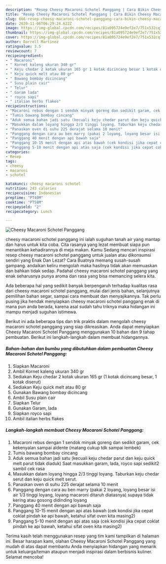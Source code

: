 ```yaml
---
description: "Resep Cheesy Macaroni Schotel Panggang | Cara Bikin Cheesy Macaroni Schotel Panggang Yang Menggugah Selera"
title: "Resep Cheesy Macaroni Schotel Panggang | Cara Bikin Cheesy Macaroni Schotel Panggang Yang Menggugah Selera"
slug: 666-resep-cheesy-macaroni-schotel-panggang-cara-bikin-cheesy-macaroni-schotel-panggang-yang-menggugah-selera
date: 2020-11-06T06:29:24.622Z
image: https://img-global.cpcdn.com/recipes/81a095724e9ef2e7/751x532cq70/cheesy-macaroni-schotel-panggang-foto-resep-utama.jpg
thumbnail: https://img-global.cpcdn.com/recipes/81a095724e9ef2e7/751x532cq70/cheesy-macaroni-schotel-panggang-foto-resep-utama.jpg
cover: https://img-global.cpcdn.com/recipes/81a095724e9ef2e7/751x532cq70/cheesy-macaroni-schotel-panggang-foto-resep-utama.jpg
author: Darrell Martinez
ratingvalue: 3.5
reviewcount: 7
recipeingredient:
- " Macaroni"
- " Kornet kaleng ukuran 340 gr"
- " Keju chedar 2 kotak ukuran 165 gr 1 kotak dicincang besar 1 kotak diserut"
- " Keju quick melt atau 80 gr"
- " Bawang bombay dicincang"
- " Susu plain cair"
- " Telur"
- " Garam lada"
- " royco sapi"
- " italian herbs flakes"
recipeinstructions:
- "Macaroni rebus dengan 1 sendok minyak goreng dan sedikit garam, cek kekenyalan sampai aldente (matang cukup tdk sampai lembek)"
- "Tumis bawang bombay cincang"
- "Aduk semua bahan jadi satu (kecuali keju chedar parut dan keju quick melt parut tidak diaduk) Saat masukkan garam, lada, royco sapi sedikit2 sambil cek rasa"
- "Masukkan dalam loyang hingga 2/3 tinggi loyang. Taburkan keju chedar serut dan keju quick melt serut."
- "Panaskan oven di suhu 225 derajat selama 10 menit"
- "Panggang dengan cara au ben marry (pakai 2 loyang, loyang besar isi air 1/3 tinggi loyang, loyang macaroni ditaruh diatasnya) supaya tidak kering atau gosong didinding loyang"
- "Panggang 40 menit dengan api bawah saja"
- "Panggang 10-15 menit dengan api atas bawah (cek kondisi jika cepat coklat pindah ke api bawah, ketahui sifat oven kita masing2)"
- "Panggang 5-10 menit dengan api atas saja (cek kondisi jika cepat coklat pindah ke api bawah, ketahui sifat oven kita masing2)"
categories:
- Resep
tags:
- cheesy
- macaroni
- schotel

katakunci: cheesy macaroni schotel 
nutrition: 243 calories
recipecuisine: Indonesian
preptime: "PT40M"
cooktime: "PT58M"
recipeyield: "2"
recipecategory: Lunch

---
```



![Cheesy Macaroni Schotel Panggang](https://img-global.cpcdn.com/recipes/81a095724e9ef2e7/751x532cq70/cheesy-macaroni-schotel-panggang-foto-resep-utama.jpg)


cheesy macaroni schotel panggang ini ialah suguhan tanah air yang mantap dan harus untuk kita coba. Cita rasanya yang lezat membuat siapa pun menantikan kehadirannya di meja makan.
Kamu Sedang mencari inspirasi resep cheesy macaroni schotel panggang untuk jualan atau dikonsumsi sendiri yang Enak Dan Lezat? Cara Buatnya memang susah-susah gampang. andaikan keliru mengolah maka hasilnya tidak akan memuaskan dan bahkan tidak sedap. Padahal cheesy macaroni schotel panggang yang enak seharusnya punya aroma dan rasa yang bisa memancing selera kita.

Ada beberapa hal yang sedikit banyak berpengaruh terhadap kualitas rasa dari cheesy macaroni schotel panggang, mulai dari jenis bahan, selanjutnya pemilihan bahan segar, sampai cara membuat dan menyajikannya. Tak perlu pusing jika hendak menyiapkan cheesy macaroni schotel panggang enak di mana pun anda berada, karena asal sudah tahu triknya maka hidangan ini mampu menjadi suguhan istimewa.




Berikut ini ada beberapa tips dan trik praktis dalam mengolah cheesy macaroni schotel panggang yang siap dikreasikan. Anda dapat menyiapkan Cheesy Macaroni Schotel Panggang menggunakan 10 bahan dan 9 tahap pembuatan. Berikut ini langkah-langkah dalam membuat hidangannya.

<!--inarticleads1-->

##### Bahan-bahan dan bumbu yang dibutuhkan dalam pembuatan Cheesy Macaroni Schotel Panggang:

1. Siapkan  Macaroni
1. Ambil  Kornet kaleng ukuran 340 gr
1. Sediakan  Keju chedar 2 kotak ukuran 165 gr (1 kotak dicincang besar, 1 kotak diserut)
1. Sediakan  Keju quick melt atau 80 gr
1. Gunakan  Bawang bombay dicincang
1. Ambil  Susu plain cair
1. Siapkan  Telur
1. Gunakan  Garam, lada
1. Siapkan  royco sapi
1. Ambil  italian herbs flakes




<!--inarticleads2-->

##### Langkah-langkah membuat Cheesy Macaroni Schotel Panggang:

1. Macaroni rebus dengan 1 sendok minyak goreng dan sedikit garam, cek kekenyalan sampai aldente (matang cukup tdk sampai lembek)
1. Tumis bawang bombay cincang
1. Aduk semua bahan jadi satu (kecuali keju chedar parut dan keju quick melt parut tidak diaduk) Saat masukkan garam, lada, royco sapi sedikit2 sambil cek rasa
1. Masukkan dalam loyang hingga 2/3 tinggi loyang. Taburkan keju chedar serut dan keju quick melt serut.
1. Panaskan oven di suhu 225 derajat selama 10 menit
1. Panggang dengan cara au ben marry (pakai 2 loyang, loyang besar isi air 1/3 tinggi loyang, loyang macaroni ditaruh diatasnya) supaya tidak kering atau gosong didinding loyang
1. Panggang 40 menit dengan api bawah saja
1. Panggang 10-15 menit dengan api atas bawah (cek kondisi jika cepat coklat pindah ke api bawah, ketahui sifat oven kita masing2)
1. Panggang 5-10 menit dengan api atas saja (cek kondisi jika cepat coklat pindah ke api bawah, ketahui sifat oven kita masing2)




Terima kasih telah menggunakan resep yang tim kami tampilkan di halaman ini. Besar harapan kami, olahan Cheesy Macaroni Schotel Panggang yang mudah di atas dapat membantu Anda menyiapkan hidangan yang menarik untuk keluarga/teman ataupun menjadi inspirasi dalam berbisnis kuliner. Selamat mencoba!
